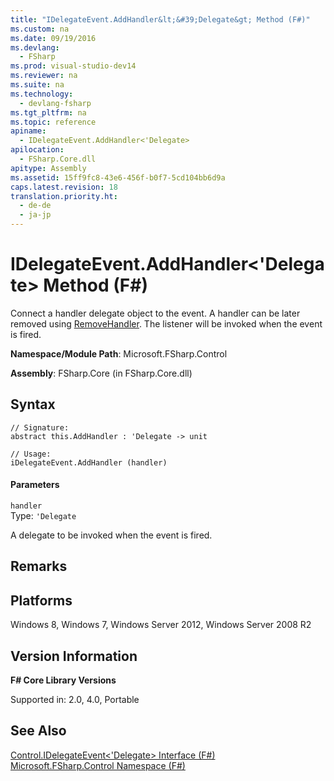 ```yaml
---
title: "IDelegateEvent.AddHandler&lt;&#39;Delegate&gt; Method (F#)"
ms.custom: na
ms.date: 09/19/2016
ms.devlang: 
  - FSharp
ms.prod: visual-studio-dev14
ms.reviewer: na
ms.suite: na
ms.technology: 
  - devlang-fsharp
ms.tgt_pltfrm: na
ms.topic: reference
apiname: 
  - IDelegateEvent.AddHandler<'Delegate>
apilocation: 
  - FSharp.Core.dll
apitype: Assembly
ms.assetid: 15ff9fc8-43e6-456f-b0f7-5cd104bb6d9a
caps.latest.revision: 18
translation.priority.ht: 
  - de-de
  - ja-jp
---
```

# IDelegateEvent.AddHandler&lt;&#39;Delegate&gt; Method (F#)
Connect a handler delegate object to the event. A handler can be later removed using [RemoveHandler](../vs140/IDelegateEvent.RemoveHandler--Delegate--Method--F#-.md). The listener will be invoked when the event is fired.  
  
 **Namespace/Module Path**: Microsoft.FSharp.Control  
  
 **Assembly**: FSharp.Core (in FSharp.Core.dll)  
  
## Syntax  
  
```  
// Signature:  
abstract this.AddHandler : 'Delegate -> unit  
  
// Usage:  
iDelegateEvent.AddHandler (handler)  
```  
  
#### Parameters  
 `handler`  
 Type: `'Delegate`  
  
 A delegate to be invoked when the event is fired.  
  
## Remarks  
  
## Platforms  
 Windows 8, Windows 7, Windows Server 2012, Windows Server 2008 R2  
  
## Version Information  
 **F# Core Library Versions**  
  
 Supported in: 2.0, 4.0, Portable  
  
## See Also  
 [Control.IDelegateEvent<'Delegate> Interface (F#)](../vs140/Control.IDelegateEvent--Delegate--Interface--F#-.md)   
 [Microsoft.FSharp.Control Namespace (F#)](../vs140/Microsoft.FSharp.Control-Namespace--F#-.md)